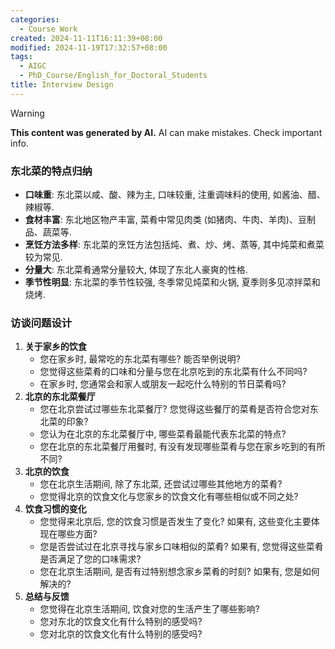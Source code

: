 ```yaml
---
categories:
  - Course Work
created: 2024-11-11T16:11:39+08:00
modified: 2024-11-19T17:32:57+08:00
tags:
  - AIGC
  - PhD_Course/English_for_Doctoral_Students
title: Interview Design
---
```


> [!WARNING]
> **This content was generated by AI.**
> AI can make mistakes. Check important info.

### 东北菜的特点归纳

- **口味重**: 东北菜以咸、酸、辣为主, 口味较重, 注重调味料的使用, 如酱油、醋、辣椒等.
- **食材丰富**: 东北地区物产丰富, 菜肴中常见肉类 (如猪肉、牛肉、羊肉)、豆制品、蔬菜等.
- **烹饪方法多样**: 东北菜的烹饪方法包括炖、煮、炒、烤、蒸等, 其中炖菜和煮菜较为常见.
- **分量大**: 东北菜肴通常分量较大, 体现了东北人豪爽的性格.
- **季节性明显**: 东北菜的季节性较强, 冬季常见炖菜和火锅, 夏季则多见凉拌菜和烧烤.

### 访谈问题设计

1. **关于家乡的饮食**
   - 您在家乡时, 最常吃的东北菜有哪些? 能否举例说明?
   - 您觉得这些菜肴的口味和分量与您在北京吃到的东北菜有什么不同吗?
   - 在家乡时, 您通常会和家人或朋友一起吃什么特别的节日菜肴吗?
2. **北京的东北菜餐厅**
   - 您在北京尝试过哪些东北菜餐厅? 您觉得这些餐厅的菜肴是否符合您对东北菜的印象?
   - 您认为在北京的东北菜餐厅中, 哪些菜肴最能代表东北菜的特点?
   - 您在北京的东北菜餐厅用餐时, 有没有发现哪些菜肴与您在家乡吃到的有所不同?
3. **北京的饮食**
   - 您在北京生活期间, 除了东北菜, 还尝试过哪些其他地方的菜肴?
   - 您觉得北京的饮食文化与您家乡的饮食文化有哪些相似或不同之处?
4. **饮食习惯的变化**
   - 您觉得来北京后, 您的饮食习惯是否发生了变化? 如果有, 这些变化主要体现在哪些方面?
   - 您是否尝试过在北京寻找与家乡口味相似的菜肴? 如果有, 您觉得这些菜肴是否满足了您的口味需求?
   - 您在北京生活期间, 是否有过特别想念家乡菜肴的时刻? 如果有, 您是如何解决的?
5. **总结与反馈**
   - 您觉得在北京生活期间, 饮食对您的生活产生了哪些影响?
   - 您对东北的饮食文化有什么特别的感受吗?
   - 您对北京的饮食文化有什么特别的感受吗?
